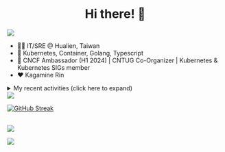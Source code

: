 <div align="center">
  <h1>Hi there! 👋</h1>
</div>

![](https://komarev.com/ghpvc/?username=tico88612&color=brightgreen&style=for-the-badge)

- 🧑‍💻 IT/SRE @ Hualien, Taiwan
- 🐳 Kubernetes, Container, Golang, Typescript
- 🤝 CNCF Ambassador (H1 2024) | CNTUG Co-Organizer | Kubernetes & Kubernetes SIGs member
- ❤️ Kagamine Rin

<details>
  <summary>My recent activities (click here to expand)</summary>

  #### 👷 Check out what I'm currently working on
  
  - [kubernetes-sigs/kubespray](https://github.com/kubernetes-sigs/kubespray) - Deploy a Production Ready Kubernetes Cluster (1 week ago)
  - [kubernetes/test-infra](https://github.com/kubernetes/test-infra) - Test infrastructure for the Kubernetes project. (2 weeks ago)
  - [cloud-native-taiwan/coscup-2024-workshop](https://github.com/cloud-native-taiwan/coscup-2024-workshop) - COSCUP 2024 IaC workshop files (3 weeks ago)
  - [HunterPie/localization](https://github.com/HunterPie/localization) - Localization repository for HunterPie&#39;s client (1 month ago)
  - [cloud-native-taiwan/status-infra-labs](https://github.com/cloud-native-taiwan/status-infra-labs) -  (1 month ago)
  - [cncf/k8s-conformance](https://github.com/cncf/k8s-conformance) - 🧪CNCF K8s Conformance Working Group (1 month ago)
  - [longhorn/website](https://github.com/longhorn/website) - https://longhorn.io/ (1 month ago)
  - [cncf/people](https://github.com/cncf/people) - Stores the data that will populate the various people listings on cncf.io (2 months ago)
  - [kubernetes/org](https://github.com/kubernetes/org) - Meta configuration for Kubernetes Github Org (3 months ago)
  - [kubernetes/website](https://github.com/kubernetes/website) - Kubernetes website and documentation repo:  (3 months ago)

  #### 🌱 My latest projects
  
  - [tico88612/get-real-ip](https://github.com/tico88612/get-real-ip) - 
  - [tico88612/podman-monitor-workshop](https://github.com/tico88612/podman-monitor-workshop) - 
  - [tico88612/cicd-hexo-blog-pages](https://github.com/tico88612/cicd-hexo-blog-pages) - 以 Hexo Blog 撰寫 CI/CD Pipeline 網頁
  - [tico88612/cicd-hexo-blog-template](https://github.com/tico88612/cicd-hexo-blog-template) - 以 Hexo Blog 撰寫 CI/CD Pipeline 模板
  - [tico88612/butter-toast-cup-2023](https://github.com/tico88612/butter-toast-cup-2023) - 奶油吐司杯 2023 分數計算機
  - [tico88612/cms-docker](https://github.com/tico88612/cms-docker) - Contest Management System v1.5.dev0 Docker Version
  - [tico88612/network-security-final](https://github.com/tico88612/network-security-final) - 
  - [tico88612/docker-init.engineer](https://github.com/tico88612/docker-init.engineer) - 純靠北工程師 Docker 架設版
  - [tico88612/kantai-teachme.tw](https://github.com/tico88612/kantai-teachme.tw) - 
  - [tico88612/minecraft_on_discord](https://github.com/tico88612/minecraft_on_discord) - Paste this link to Discord

  #### 🔭 Latest releases I've contributed to
  
  - [meshery/meshery](https://github.com/meshery/meshery) ([v0.8.0-alpha.2](https://github.com/meshery/meshery/releases/tag/v0.8.0-alpha.2), 3 days ago) - Meshery, the cloud native manager
  - [metal3-io/ip-address-manager](https://github.com/metal3-io/ip-address-manager) ([v1.8.0-rc.0](https://github.com/metal3-io/ip-address-manager/releases/tag/v1.8.0-rc.0), 3 days ago) - IP address Manager for Cluster API Provider Metal3
  - [metal3-io/baremetal-operator](https://github.com/metal3-io/baremetal-operator) ([v0.7.0-rc.0](https://github.com/metal3-io/baremetal-operator/releases/tag/v0.7.0-rc.0), 3 days ago) - Bare metal host provisioning integration for Kubernetes
  - [backstage/backstage](https://github.com/backstage/backstage) ([v1.30.2](https://github.com/backstage/backstage/releases/tag/v1.30.2), 5 days ago) - Backstage is an open framework for building developer portals
  - [HunterPie/localization](https://github.com/HunterPie/localization) ([1.0.33](https://github.com/HunterPie/localization/releases/tag/1.0.33), 1 week ago) - Localization repository for HunterPie&#39;s client
  - [kubernetes/website](https://github.com/kubernetes/website) ([snapshot-initial-v1.31](https://github.com/kubernetes/website/releases/tag/snapshot-initial-v1.31), 1 week ago) - Kubernetes website and documentation repo: 
  - [kedacore/keda](https://github.com/kedacore/keda) ([v2.15.1](https://github.com/kedacore/keda/releases/tag/v2.15.1), 2 weeks ago) -  KEDA is a Kubernetes-based Event Driven Autoscaling component. It provides event driven scale for any container running in Kubernetes 
  - [jaegertracing/jaeger](https://github.com/jaegertracing/jaeger) ([v1.60.0](https://github.com/jaegertracing/jaeger/releases/tag/v1.60.0), 2 weeks ago) - CNCF Jaeger, a Distributed Tracing Platform
  - [jaegertracing/jaeger-ui](https://github.com/jaegertracing/jaeger-ui) ([v1.60.0](https://github.com/jaegertracing/jaeger-ui/releases/tag/v1.60.0), 2 weeks ago) - Web UI for Jaeger
  - [projectcontour/contour](https://github.com/projectcontour/contour) ([v1.30.0](https://github.com/projectcontour/contour/releases/tag/v1.30.0), 3 weeks ago) - Contour is a Kubernetes ingress controller using Envoy proxy.

  #### 🔨 My recent Pull Requests
  
  - [[WIP] Upgrade Ceph CSI CephFS provisioner 3.11.0](https://github.com/kubernetes-sigs/kubespray/pull/11456) on [kubernetes-sigs/kubespray](https://github.com/kubernetes-sigs/kubespray) (1 week ago)
  - [Add tico88612 as reviewer](https://github.com/kubernetes-sigs/kubespray/pull/11453) on [kubernetes-sigs/kubespray](https://github.com/kubernetes-sigs/kubespray) (1 week ago)
  - [Add CI labels for kubernetes-sigs/kubespray](https://github.com/kubernetes/test-infra/pull/33289) on [kubernetes/test-infra](https://github.com/kubernetes/test-infra) (2 weeks ago)
  - [Make kubernetes v1.30.3 default ](https://github.com/kubernetes-sigs/kubespray/pull/11391) on [kubernetes-sigs/kubespray](https://github.com/kubernetes-sigs/kubespray) (1 month ago)
  - [Feat: Add missing zh-tw translation &amp; Fix wrong ID](https://github.com/HunterPie/localization/pull/99) on [HunterPie/localization](https://github.com/HunterPie/localization) (1 month ago)
  - [Feat: Upgrade external OCI cloud controller manager](https://github.com/kubernetes-sigs/kubespray/pull/11378) on [kubernetes-sigs/kubespray](https://github.com/kubernetes-sigs/kubespray) (1 month ago)
  - [Feat: Gateway API CRDs install support](https://github.com/kubernetes-sigs/kubespray/pull/11376) on [kubernetes-sigs/kubespray](https://github.com/kubernetes-sigs/kubespray) (1 month ago)
  - [Bump Cinder CSI Plugin to v1.30.0](https://github.com/kubernetes-sigs/kubespray/pull/11374) on [kubernetes-sigs/kubespray](https://github.com/kubernetes-sigs/kubespray) (1 month ago)
  - [Fix CentOS 7 yum repo baseurl update](https://github.com/kubernetes-sigs/kubespray/pull/11360) on [kubernetes-sigs/kubespray](https://github.com/kubernetes-sigs/kubespray) (1 month ago)
  - [Bump: OpenStack Cloud Controller Manager to 1.30.0](https://github.com/kubernetes-sigs/kubespray/pull/11358) on [kubernetes-sigs/kubespray](https://github.com/kubernetes-sigs/kubespray) (1 month ago)

  #### ⭐ Recent Stars
  
  - [ljcucc/mobai-alei](https://github.com/ljcucc/mobai-alei) - 膜拜阿雷的信眾有福了！現在到 mobai-alei.ljcu.cc 就可以產生膜拜貼圖！ (4 days ago)
  - [aome510/spotify-player](https://github.com/aome510/spotify-player) - A Spotify player in the terminal with full feature parity (1 month ago)
  - [nalexn/clean-architecture-swiftui](https://github.com/nalexn/clean-architecture-swiftui) - SwiftUI sample app using Clean Architecture. Examples of working with CoreData persistence, networking, dependency injection, unit testing, and more. (1 month ago)
  - [bpg/terraform-provider-proxmox](https://github.com/bpg/terraform-provider-proxmox) - Terraform Provider for Proxmox (1 month ago)
  - [kubernetes/enhancements](https://github.com/kubernetes/enhancements) - Enhancements tracking repo for Kubernetes (4 months ago)
  - [kubernetes-sigs/kubespray](https://github.com/kubernetes-sigs/kubespray) - Deploy a Production Ready Kubernetes Cluster (8 months ago)
  - [fduran/sadservers](https://github.com/fduran/sadservers) - SadServers: Linux &amp; DevOps Troubleshooting Scenarios SaaS (9 months ago)
  - [PKUFlyingPig/cs-self-learning](https://github.com/PKUFlyingPig/cs-self-learning) - 计算机自学指南 (9 months ago)
  - [gladstone-institutes/Bioinformatics-Workshops](https://github.com/gladstone-institutes/Bioinformatics-Workshops) - Workshops presented by the Gladstone Bioinformatics Core (10 months ago)
  - [mantou132/Spotify-Lyrics](https://github.com/mantou132/Spotify-Lyrics) - 🎉 Desktop Spotify Web Player Instant Synchronised Lyrics (11 months ago)

  #### 👯 Check out some of my recent followers
  
  - [AbdeenM](https://github.com/AbdeenM)
  - [Charles-Chrismann](https://github.com/Charles-Chrismann)
  - [hu8813](https://github.com/hu8813)
  - [wolf-yuan-6115](https://github.com/wolf-yuan-6115)
  - [tzuhsunn](https://github.com/tzuhsunn)
</details>

<img src="https://github-readme-stats.vercel.app/api?username=tico88612&hide_title=true&count_private=true&show_icons=true" />

<br>

<a href="https://git.io/streak-stats"><img src="https://streak-stats.demolab.com?user=tico88612&theme=one-dark-pro" alt="GitHub Streak" /></a>

<br>

<img src="https://github-profile-trophy.vercel.app/?username=tico88612&theme=flat&no-frame=true&theme=onedark&margin-w=15&column=4" />


![](https://hit.yhype.me/github/profile?user_id=17496418)
